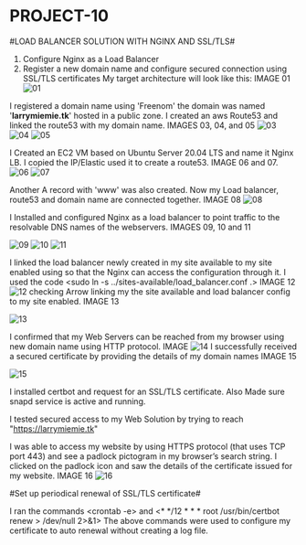 # PROJECT-10
#LOAD BALANCER SOLUTION WITH NGINX AND SSL/TLS#

1. Configure Nginx as a Load Balancer
2. Register a new domain name and configure secured connection using SSL/TLS certificates
My target architecture will look like this: IMAGE 01
![01](https://user-images.githubusercontent.com/91284177/147986457-71f13c40-ac85-4cad-ac5c-c05c1aed2154.png)

I registered a domain name using 'Freenom' the domain was named '**larrymiemie.tk**' hosted in a public zone.
I created an aws Route53 and linked the route53 with my domain name. IMAGES 03, 04, and 05
![03](https://user-images.githubusercontent.com/91284177/148058180-a433eb30-17fb-44e8-8342-ba589d9bca77.png)
![04](https://user-images.githubusercontent.com/91284177/148058201-3a5551e5-9073-4890-91d1-1961a1c5105b.png)
![05](https://user-images.githubusercontent.com/91284177/148058208-5989a13c-4af2-45ed-977f-8f8ad38809d3.png)

I Created an EC2 VM based on Ubuntu Server 20.04 LTS and name it Nginx LB. I copied the IP/Elastic used it to create a route53. IMAGE 06 and 07.
![06](https://user-images.githubusercontent.com/91284177/148059722-e17b985a-c8c2-4846-9947-c2d534d54d45.png)
![07](https://user-images.githubusercontent.com/91284177/148059935-35b920af-fa89-4d93-9f31-3427cbe99f9d.png)

Another A record with 'www' was also created. Now my Load balancer, route53 and domain name are connected together. IMAGE 08
![08](https://user-images.githubusercontent.com/91284177/148060561-3c65b338-6485-4afb-ba79-472e627d272d.png)



I  Installed and configured  Nginx  as  a  load balancer to point traffic to the resolvable DNS names of the webservers.
 IMAGES 09, 10 and 11

![09](https://user-images.githubusercontent.com/91284177/148068547-287d1425-c51b-442a-81d4-b62c4eca962b.png)
![10](https://user-images.githubusercontent.com/91284177/148068566-d8a23e3f-2712-46dd-b224-b14a07cdb4df.png)
![11](https://user-images.githubusercontent.com/91284177/148068623-36d3d116-de54-4cee-b606-05973eee5ecb.png)

I linked the load balancer newly created in my site available to my site enabled using so that the Nginx can access the configuration through it. I used the code <sudo ln -s ../sites-available/load_balancer.conf .> 
IMAGE 12
![12](https://user-images.githubusercontent.com/91284177/148070235-cd822198-d12e-4a9b-aac8-cb1f7f59b9eb.png)
checking
Arrow linking my the site available and load balancer config to my site enabled. IMAGE 13

![13](https://user-images.githubusercontent.com/91284177/148070763-96260b25-cfd6-4b15-9482-aaf291eefac6.png)

I confirmed that my Web Servers can be reached from my browser using new domain name using HTTP protocol. IMAGE
![14](https://user-images.githubusercontent.com/91284177/148096140-300181e8-3805-48a8-a0fa-6e47ad7e7f8e.png)
I successfully received a secured certificate by providing the details of my domain names IMAGE 15

![15](https://user-images.githubusercontent.com/91284177/148099023-08395db5-5f0a-4f57-a5a5-e26ea0306910.png)

I installed certbot and request for an SSL/TLS certificate. Also Made sure snapd service is active and running.

I tested secured access to my Web Solution by trying to reach "https://larrymiemie.tk"

I was able to access my website by using HTTPS protocol (that uses TCP port 443) and see a padlock pictogram in my browser’s search string. I clicked on the padlock icon and saw the details of the certificate issued for my website. IMAGE 16
![16](https://user-images.githubusercontent.com/91284177/148104170-74744e27-a5e7-4307-88c0-b5654c93f453.png)

#Set up periodical renewal of SSL/TLS certificate#

I ran the commands <crontab -e> and <* */12 * * *   root /usr/bin/certbot renew > /dev/null 2>&1>
The above commands were used to configure my certificate to auto renewal without creating a log file.





